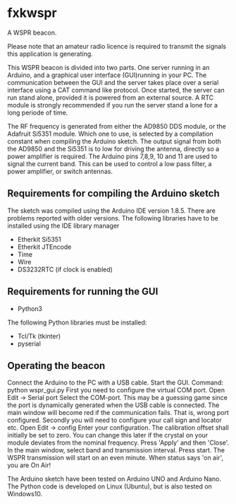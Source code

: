 # fxkwspr
A WSPR beacon.

Please note that an amateur radio licence is required to transmit the signals this application is generating.

This WSPR beacon is divided into two parts. 
One server running in an Arduino, and a graphical user interface (GUI)running in your PC.
The communication between the GUI and the server takes place over a serial interface using a 
CAT command like protocol.
Once started, the server can run stand alone, provided it is powered from an external source.
A RTC module is strongly recommended if you run the server stand a lone for a long periode of time.

The RF frequency is generated from either the AD9850 DDS module, or the Adafruit Si5351 module.
Which one to use, is selected by a compilation constant when compiling the Arduino sketch.
The output signal from both the AD9850 and the Si5351 is to low for driving the antenna, 
directly so a power amplifier is required.
The Arduino pins 7,8,9, 10 and 11 are used to signal the current band.
This can be used to control a low pass filter, a power amplifier, or switch antennas.

Requirements for compiling the Arduino sketch
---------------------------------------------
The sketch was compiled using the Arduino IDE version 1.8.5. There are
problems reported with older versions.
The following libraries have to be installed using the IDE library manager
- Etherkit Si5351 
- Etherkit JTEncode
- Time 
- Wire 
- DS3232RTC (if clock is enabled)


Requirements for running the GUI
--------------------------------
- Python3

The following Python libraries must be installed:
- Tcl/Tk (tkinter)
- pyserial


Operating the beacon
--------------------
Connect the Arduino to the PC with a USB cable.
Start the GUI.
Command: python wspr_gui.py
First you need to configure the virtual COM port.
Open Edit -> Serial port
Select the COM-port. This may be a guessing game since the port is dynamically generated when the USB cable is connected.
The main window will become red if the communication fails. That is, wrong port configured.
Secondly you will need to configure your call sign and locator etc.
Open Edit -> config
Enter your configuration. The calibration offset shall initially be set to zero.
You can change this later if the crystal on your module deviates from the nominal frequency.
Press 'Apply' and then 'Close'.
In the main window, select band and transmission interval.
Press start.
The WSPR transmission will start on an even minute.
When status says 'on air', you are On Air!

The Arduino sketch have been tested on Arduino UNO and Arduino Nano.
The Python code is developed on Linux (Ubuntu), but is also tested on Windows10.


